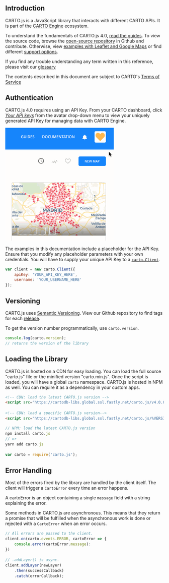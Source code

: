 ## Introduction

CARTO.js is a JavaScript library that interacts with different CARTO APIs. It is part of the [CARTO Engine](https://carto.com/pricing/engine/) ecosystem.

To understand the fundamentals of CARTO.js 4.0, [read the guides]({{site.cartojs_docs}}/guides/quickstart/). To view the source code, browse the [open-source repository](https://github.com/CartoDB/cartodb.js) in Github and contribute. Otherwise, view [examples with Leaflet and Google Maps]({{site.cartojs_docs}}/examples/) or find different [support options]({site.cartojs_docs}}/support/).

If you find any trouble understanding any term written in this reference, please visit our [glossary]({{site.cartojs_docs}}/guides/glossary/)

The contents described in this document are subject to CARTO's [Terms of Service](https://carto.com/legal/)



## Authentication

CARTO.js 4.0 requires using an API Key. From your CARTO dashboard, click _[Your API keys](https://carto.com/login)_ from the avatar drop-down menu to view your uniquely generated API Key for managing data with CARTO Engine.

![Your API Keys](../img/avatar.gif)

The examples in this documentation include a placeholder for the API Key. Ensure that you modify any placeholder parameters with your own credentials. You will have to supply your unique API Key to a [`carto.Client`](#cartoclient).

```javascript
var client = new carto.Client({
    apiKey: 'YOUR_API_KEY_HERE',
    username: 'YOUR_USERNAME_HERE'
});
```

## Versioning

CARTO.js uses [Semantic Versioning](http://semver.org/). View our Github repository to find tags for each [release](https://github.com/CartoDB/cartodb.js/releases).

To get the version number programmatically, use `carto.version`.

```javascript
console.log(carto.version);
// returns the version of the library
```

## Loading the Library 
CARTO.js is hosted on a CDN for easy loading. You can load the full source "carto.js" file or the minified version "carto.min.js". Once the script is loaded, you will have a global `carto` namespace.
CARTO.js is hosted in NPM as well. You can require it as a dependency in your custom apps.

```html
<!-- CDN: load the latest CARTO.js version -->
<script src="https://cartodb-libs.global.ssl.fastly.net/carto.js/v4.0.0-beta/carto.min.js"></script>

<!-- CDN: load a specific CARTO.js version-->
<script src="https://cartodb-libs.global.ssl.fastly.net/carto.js/%VERSION%/carto.min.js"></script>
```

```javascript
// NPM: load the latest CARTO.js version
npm install carto.js
// or
yarn add carto.js

var carto = require('carto.js');
```

## Error Handling

Most of the errors fired by the library are handled by the client itself. The client will trigger a `CartoError` every time an error happens.

A cartoError is an object containing a single `message` field with a string explaining the error.

Some methods in CARTO.js are asynchronous. This means that they return a promise that will be fulfilled when the asynchronous work is done or rejected with a `CartoError` when an error occurs.


```javascript
// All errors are passed to the client.
client.on(carto.events.ERROR, cartoError => {
    console.error(cartoError.message):
})

// .addLayer() is async.
client.addLayer(newLayer)
    .then(successCallback)
    .catch(errorCallback);
```
